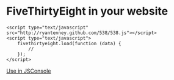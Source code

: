 # FiveThirtyEight in your website

	<script type="text/javascript" src="http://ryantenney.github.com/538/538.js"></script>
	<script type="text/javascript">
		fivethirtyeight.load(function (data) {
			//
		});
	</script>

[Use in JSConsole](http://jsconsole.com/?%3Aload%20http%3A%2F%2Fryantenney.github.com%2F538%2F538.js)
